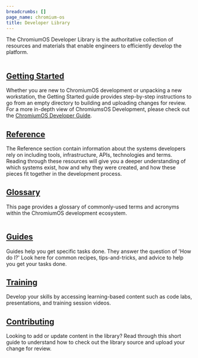 ```yaml
---
breadcrumbs: []
page_name: chromium-os
title: Developer Library
---
```


The ChromiumOS Developer Library is the authoritative collection of resources
and materials that enable engineers to efficiently develop the platform.

<div class="two-column-container">
<div class="column">

## [Getting Started](/chromium-os/developer-library/getting-started)

Whether you are new to ChromiumOS development or unpacking a new workstation,
the Getting Started guide provides step-by-step instructions to go from an
empty directory to building and uploading changes for review. For a more
in-depth view of ChromiumsOS Development, please check out the
[ChromiumOS Developer Guide](/chromium-os/developer-library/guides/development/developer-guide).

## [Reference](/chromium-os/developer-library/reference)

The Reference section contain information about the systems developers rely on
including tools, infrastructure, APIs, technologies and terms. Reading through
these resources will give you a deeper understanding of which systems exist,
how and why they were created, and how these pieces fit together in the
development process.

## [Glossary](/chromium-os/developer-library/glossary)

This page provides a glossary of commonly-used terms and acronyms within the
ChromiumOS development ecosystem.

</div>
<div class="column">

## [Guides](/chromium-os/developer-library/guides)

Guides help you get specific tasks done. They answer the question of 'How do
I?' Look here for common recipes, tips-and-tricks, and advice to help you get
your tasks done.

## [Training](/chromium-os/developer-library/training)

Develop your skills by accessing learning-based content such as code labs,
presentations, and training session videos.

## [Contributing](/chromium-os/developer-library/contributing)

Looking to add or update content in the library? Read through this short guide
to understand how to check out the library source and upload your change for
review.

</div>
</div>
